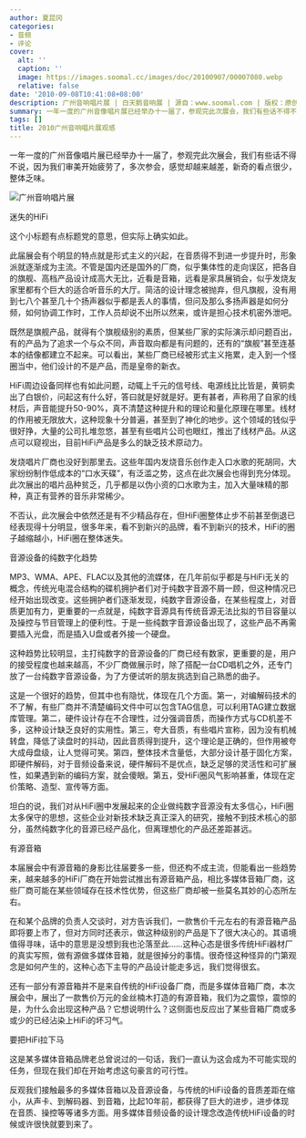 ```yaml
---
author: 夏昆冈
categories:
- 音频
- 评论
cover:
  alt: ''
  caption: ''
  image: https://images.soomal.cc/images/doc/20100907/00007080.webp
  relative: false
date: '2010-09-08T10:41:08+08:00'
description: 广州音响唱片展 | 白天鹅音响展 | 源自：www.soomal.com | 版权：原创 |  平均/总评分：09.50/152
summary: 一年一度的广州音像唱片展已经举办十一届了，参观完此次展会，我们有些话不得不说，因为我们审美开始疲劳了，多次参会，感觉却越来越差，新奇的看点很少，整体乏味。此届展会有个明显的特点就是形式主义的兴起，在音质得不到进一步提升时，形象派就逐渐成为主流。不管是国内还是国外的厂商，似乎集体性的走向误区，把各自的旗舰、高档产品设计成高大无比，近看是音箱，远看是家具展销会
tags: []
title: 2010广州音响唱片展观感
---
```


一年一度的广州音像唱片展已经举办十一届了，参观完此次展会，我们有些话不得不说，因为我们审美开始疲劳了，多次参会，感觉却越来越差，新奇的看点很少，整体乏味。



![广州音响唱片展](https://images.soomal.cc/images/doc/20100907/00007080.webp)



迷失的HiFi



这个小标题有点标题党的意思，但实际上确实如此。



此届展会有个明显的特点就是形式主义的兴起，在音质得不到进一步提升时，形象派就逐渐成为主流。不管是国内还是国外的厂商，似乎集体性的走向误区，把各自的旗舰、高档产品设计成高大无比，近看是音箱，远看是家具展销会，似乎发烧友家里都有个巨大的适合听音乐的大厅。简洁的设计理念被抛弃，但凡旗舰，没有用到七八个甚至几十个扬声器似乎都是丢人的事情，但问及那么多扬声器是如何分频，如何协调工作时，工作人员却说不出所以然来，或许是担心技术机密外泄吧。



既然是旗舰产品，就得有个旗舰级别的素质，但某些厂家的实际演示却问题百出，有的产品为了追求一个与众不同，声音取向都是有问题的，还有的“旗舰”甚至连基本的结像都建立不起来。可以看出，某些厂商已经被形式主义拖累，走入到一个怪圈当中，他们设计的不是产品，而是皇帝的新衣。



HiFi周边设备同样也有如此问题，动辄上千元的信号线、电源线比比皆是，黄铜卖出了白银价，问起这有什么好，答曰就是好就是好。更有甚者，声称用了自家的线材后，声音能提升50-90%，真不清楚这种提升和的理论和量化原理在哪里。线材的作用被无限放大，这种现象十分普遍，甚至到了神化的地步。这个领域的钱似乎很好挣，大量的公司扎堆忽悠，甚至有些唱片公司也眼红，推出了线材产品。从这点可以窥视出，目前HiFi产品是多么的缺乏技术原动力。



发烧唱片厂商也没好到那里去。这些年国内发烧音乐创作走入口水歌的死胡同，大家纷纷制作低成本的“口水天碟”，有泛滥之势，这点在此次展会也得到充分体现。此次展出的唱片品种贫乏，几乎都是以伪小资的口水歌为主，加入大量味精的那种，真正有营养的音乐非常稀少。



不否认，此次展会中依然还是有不少精品存在，但HiFi圈整体止步不前甚至倒退已经表现得十分明显，很多年来，看不到新兴的品牌，看不到新兴的技术，HiFi的圈子越缩越小，HiFi圈在整体迷失。



音源设备的纯数字化趋势



MP3、WMA、APE、FLAC以及其他的流媒体，在几年前似乎都是与HiFi无关的概念，传统光电混合结构的碟机拥护者们对于纯数字音源不屑一顾，但这种情况已经开始出现改变。这些拥护者们逐渐发现，纯数字音源设备，在某些程度上，对音质更加有力，更重要的一点就是，纯数字音源具有传统音源无法比拟的节目容量以及操控与节目管理上的便利性。于是一些纯数字音源设备出现了，这些产品不再需要插入光盘，而是插入U盘或者外接一个硬盘。



这种趋势比较明显，主打纯数字的音源设备的厂商已经有数家，更重要的是，用户的接受程度也越来越高，不少厂商做展示时，除了搭配一台CD唱机之外，还专门放了一台纯数字音源设备，为了方便试听的朋友挑选到自己熟悉的曲子。



这是一个很好的趋势，但其中也有隐忧，体现在几个方面。第一，对编解码技术的不了解，有些厂商并不清楚编码文件中可以包含TAG信息，可以利用TAG建立数据库管理。第二，硬件设计存在不合理性，过分强调音质，而操作方式与CD机差不多，这种设计缺乏良好的实用性。第三，夸大音质，有些唱片宣称，因为没有机械转盘，降低了读盘时的抖动，因此音质得到提升，这个理论是正确的，但作用被夸大成母盘级，让人觉得可笑。第四，整体技术含量低，大部分设计基于固化方案，即硬件解码，对于音频设备来说，硬件解码不是优点，缺乏足够的灵活性和可扩展性，如果遇到新的编码方案，就会傻眼。第五，受HiFi圈风气影响甚重，体现在定价策略、造型、宣传等方面。



坦白的说，我们对从HiFi圈中发展起来的企业做纯数字音源没有太多信心，HiFi圈太多保守的思想，这些企业对新技术缺乏真正深入的研究，接触不到技术核心的部分，虽然纯数字化的音源已经产品化，但离理想化的产品还差距甚远。



有源音箱



本届展会中有源音箱的身影比往届要多一些，但还构不成主流，但能看出一些趋势来，越来越多的HiFi厂商在开始尝试推出有源音箱产品，相比多媒体音箱厂商，这些厂商可能在某些领域存在技术性优势，但这些厂商却被一些莫名其妙的心态所左右。



在和某个品牌的负责人交谈时，对方告诉我们，一款售价千元左右的有源音箱产品即将要上市了，但对方同时还表示，做这种级别的产品是下了很大决心的。其语境值得寻味，话中的意思是没想到我也沦落至此……这种心态是很多传统HiFi器材厂的真实写照，做有源做多媒体音箱，就是很掉分的事情。很奇怪这种怪异的门第观念是如何产生的，这种心态下主导的产品设计能走多远，我们觉得很玄。



还有一部分有源音箱并不是来自传统的HiFi设备厂商，而是多媒体音箱厂商，本次展会中，展出了一款售价万元的金丝楠木打造的有源音箱，我们为之震惊，震惊的是，为什么会出现这种产品？它想说明什么？这侧面也反应出了某些音箱厂商或多或少的已经沾染上HiFi的坏习气。



要把HiFi拉下马



这是某多媒体音箱品牌老总曾说过的一句话，我们一直认为这会成为不可能实现的任务，但现在我们却在开始考虑这句豪言的可行性。



反观我们接触最多的多媒体音箱以及音源设备，与传统的HiFi设备的音质差距在缩小，从声卡、到解码器、到音箱，比起10年前，都获得了巨大的进步，进步体现在音质、操控等等诸多方面。用多媒体音频设备的设计理念改造传统HiFi设备的时候或许很快就要到来了。